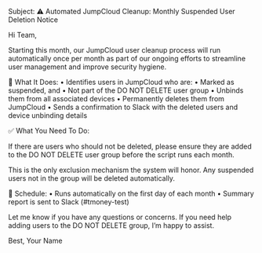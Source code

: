 Subject: ⚠️ Automated JumpCloud Cleanup: Monthly Suspended User Deletion Notice

Hi Team,

Starting this month, our JumpCloud user cleanup process will run automatically once per month as part of our ongoing efforts to streamline user management and improve security hygiene.

🔁 What It Does:
	•	Identifies users in JumpCloud who are:
	•	Marked as suspended, and
	•	Not part of the DO NOT DELETE user group
	•	Unbinds them from all associated devices
	•	Permanently deletes them from JumpCloud
	•	Sends a confirmation to Slack with the deleted users and device unbinding details

✅ What You Need To Do:

If there are users who should not be deleted, please ensure they are added to the DO NOT DELETE user group before the script runs each month.

This is the only exclusion mechanism the system will honor. Any suspended users not in the group will be deleted automatically.

📅 Schedule:
	•	Runs automatically on the first day of each month
	•	Summary report is sent to Slack (#tmoney-test)

Let me know if you have any questions or concerns. If you need help adding users to the DO NOT DELETE group, I’m happy to assist.

Best,
Your Name
